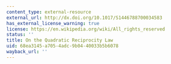 ```yaml
---
content_type: external-resource
external_url: http://dx.doi.org/10.1017/S1446788700034583
has_external_license_warning: true
license: https://en.wikipedia.org/wiki/All_rights_reserved
status: ''
title: On the Quadratic Reciprocity Law
uid: 68ea3145-a705-4adc-9b04-40033b5b6078
wayback_url: ''
---
```

